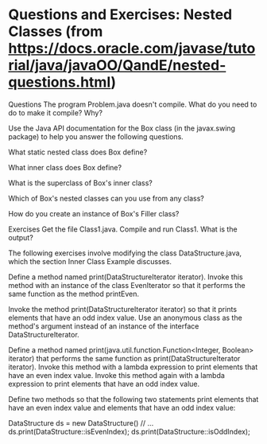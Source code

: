 # Questions and Exercises: Nested Classes (from https://docs.oracle.com/javase/tutorial/java/javaOO/QandE/nested-questions.html)

Questions
The program Problem.java doesn't compile. What do you need to do to make it compile? Why?

Use the Java API documentation for the Box class (in the javax.swing package) to help you answer the following questions.

What static nested class does Box define?

What inner class does Box define?

What is the superclass of Box's inner class?

Which of Box's nested classes can you use from any class?

How do you create an instance of Box's Filler class?

Exercises
Get the file Class1.java. Compile and run Class1. What is the output?

The following exercises involve modifying the class DataStructure.java, which the section Inner Class Example discusses.

Define a method named print(DataStructureIterator iterator). Invoke this method with an instance of the class EvenIterator so that it performs the same function as the method printEven.

Invoke the method print(DataStructureIterator iterator) so that it prints elements that have an odd index value. Use an anonymous class as the method's argument instead of an instance of the interface DataStructureIterator.

Define a method named print(java.util.function.Function<Integer, Boolean> iterator) that performs the same function as print(DataStructureIterator iterator). Invoke this method with a lambda expression to print elements that have an even index value. Invoke this method again with a lambda expression to print elements that have an odd index value.

Define two methods so that the following two statements print elements that have an even index value and elements that have an odd index value:

DataStructure ds = new DataStructure()
// ...
ds.print(DataStructure::isEvenIndex);
ds.print(DataStructure::isOddIndex);
